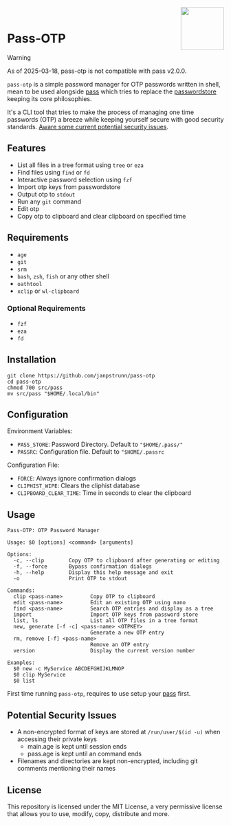 <img src="https://git.disroot.org/janpstrunn/images/raw/branch/main/pass.png" align="right" height="100"/>
<br>

<h1 align="left">Pass-OTP</h1>

> [!WARNING]
> As of 2025-03-18, pass-otp is not compatible with pass v2.0.0.

`pass-otp` is a simple password manager for OTP passwords written in shell, mean to be used alongside [pass](https://github.com/janpstrunn/pass) which tries to replace the [passwordstore](https://www.passwordstore.org/) keeping its core philosophies.

It's a CLI tool that tries to make the process of managing one time passwords (OTP) a breeze while keeping yourself secure with good security standards. [Aware some current potential security issues](#potential-security-issues).

## Features

- List all files in a tree format using `tree` or `eza`
- Find files using `find` or `fd`
- Interactive password selection using `fzf`
- Import otp keys from passwordstore
- Output otp to `stdout`
- Run any `git` command
- Edit otp
- Copy otp to clipboard and clear clipboard on specified time

## Requirements

- `age`
- `git`
- `srm`
- `bash`, `zsh`, `fish` or any other shell
- `oathtool`
- `xclip` or `wl-clipboard`

### Optional Requirements

- `fzf`
- `eza`
- `fd`

## Installation

```
git clone https://github.com/janpstrunn/pass-otp
cd pass-otp
chmod 700 src/pass
mv src/pass "$HOME/.local/bin"
```

## Configuration

Environment Variables:

- `PASS_STORE`: Password Directory. Default to `"$HOME/.pass/"`
- `PASSRC`: Configuration file. Default to `"$HOME/.passrc`

Configuration File:

- `FORCE`: Always ignore confirmation dialogs
- `CLIPHIST_WIPE`: Clears the cliphist database
- `CLIPBOARD_CLEAR_TIME`: Time in seconds to clear the clipboard

## Usage

```
Pass-OTP: OTP Password Manager

Usage: $0 [options] <command> [arguments]

Options:
  -c, --clip        Copy OTP to clipboard after generating or editing
  -f, --force       Bypass confirmation dialogs
  -h, --help        Display this help message and exit
  -o                Print OTP to stdout

Commands:
  clip <pass-name>         Copy OTP to clipboard
  edit <pass-name>         Edit an existing OTP using nano
  find <pass-name>         Search OTP entries and display as a tree
  import                   Import OTP keys from password store
  list, ls                 List all OTP files in a tree format
  new, generate [-f -c] <pass-name> <OTPKEY>
                           Generate a new OTP entry
  rm, remove [-f] <pass-name>
                           Remove an OTP entry
  version                  Display the current version number

Examples:
  $0 new -c MyService ABCDEFGHIJKLMNOP
  $0 clip MyService
  $0 list
```

First time running `pass-otp`, requires to use setup your [pass](https://github.com/janpstrunn/pass) first.

## Potential Security Issues

- A non-encrypted format of keys are stored at `/run/user/$(id -u)` when accessing their private keys
  - main.age is kept until session ends
  - pass.age is kept until an command ends
- Filenames and directories are kept non-encrypted, including git comments mentioning their names

## License

This repository is licensed under the MIT License, a very permissive license that allows you to use, modify, copy, distribute and more.
